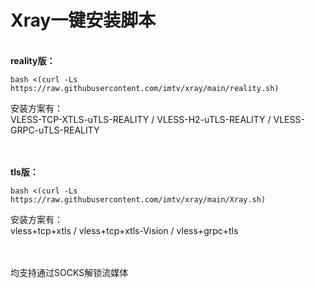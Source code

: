 # Xray一键安装脚本

<Br/>**reality版：**
```
bash <(curl -Ls https://raw.githubusercontent.com/imtv/xray/main/reality.sh)
```
安装方案有：<Br/>VLESS-TCP-XTLS-uTLS-REALITY / VLESS-H2-uTLS-REALITY / VLESS-GRPC-uTLS-REALITY

<Br/><Br/>**tls版：**
```
bash <(curl -Ls https://raw.githubusercontent.com/imtv/xray/main/Xray.sh)
```
安装方案有：<Br/>vless+tcp+xtls / vless+tcp+xtls-Vision / vless+grpc+tls

<Br/><Br/>均支持通过SOCKS解锁流媒体
